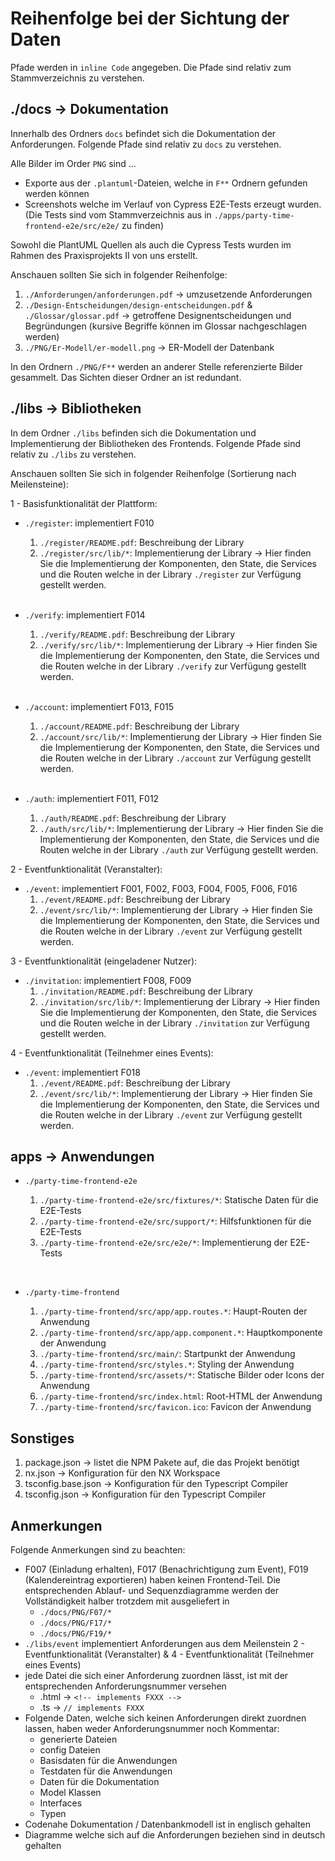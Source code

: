 # Reihenfolge bei der Sichtung der Daten

Pfade werden in `inline Code` angegeben. Die Pfade sind relativ zum Stammverzeichnis zu verstehen.

## ./docs -> Dokumentation

Innerhalb des Ordners `docs` befindet sich die Dokumentation der Anforderungen. Folgende Pfade sind relativ zu `docs` zu verstehen.

Alle Bilder im Order `PNG` sind ...

- Exporte aus der `.plantuml`-Dateien, welche in `F**` Ordnern gefunden werden können
- Screenshots welche im Verlauf von Cypress E2E-Tests erzeugt wurden. (Die Tests sind vom Stammverzeichnis aus in `./apps/party-time-frontend-e2e/src/e2e/` zu finden)

Sowohl die PlantUML Quellen als auch die Cypress Tests wurden im Rahmen des Praxisprojekts II von uns erstellt.

Anschauen sollten Sie sich in folgender Reihenfolge:

1. `./Anforderungen/anforderungen.pdf` -> umzusetzende Anforderungen
1. `./Design-Entscheidungen/design-entscheidungen.pdf` & `./Glossar/glossar.pdf` -> getroffene Designentscheidungen und Begründungen (kursive Begriffe können im Glossar nachgeschlagen werden)
1. `./PNG/Er-Modell/er-modell.png` -> ER-Modell der Datenbank

In den Ordnern `./PNG/F**` werden an anderer Stelle referenzierte Bilder gesammelt.
Das Sichten dieser Ordner an ist redundant.

## ./libs -> Bibliotheken

In dem Ordner `./libs` befinden sich die Dokumentation und Implementierung der Bibliotheken des Frontends. Folgende Pfade sind relativ zu `./libs` zu verstehen.

Anschauen sollten Sie sich in folgender Reihenfolge (Sortierung nach Meilensteine):

1 - Basisfunktionalität der Plattform:

- `./register`: implementiert F010

  1. `./register/README.pdf`: Beschreibung der Library
  1. `./register/src/lib/*`: Implementierung der Library -> Hier finden Sie die Implementierung der Komponenten, den State, die Services und die Routen welche in der Library `./register` zur Verfügung gestellt werden.  
     &#x200B;

- `./verify`: implementiert F014

  1. `./verify/README.pdf`: Beschreibung der Library
  1. `./verify/src/lib/*`: Implementierung der Library -> Hier finden Sie die Implementierung der Komponenten, den State, die Services und die Routen welche in der Library `./verify` zur Verfügung gestellt werden.  
     &#x200B;

- `./account`: implementiert F013, F015

  1. `./account/README.pdf`: Beschreibung der Library
  1. `./account/src/lib/*`: Implementierung der Library -> Hier finden Sie die Implementierung der Komponenten, den State, die Services und die Routen welche in der Library `./account` zur Verfügung gestellt werden.  
     &#x200B;

- `./auth`: implementiert F011, F012
  1. `./auth/README.pdf`: Beschreibung der Library
  1. `./auth/src/lib/*`: Implementierung der Library -> Hier finden Sie die Implementierung der Komponenten, den State, die Services und die Routen welche in der Library `./auth` zur Verfügung gestellt werden.
     &#x200B;

2 - Eventfunktionalität (Veranstalter):

- `./event`: implementiert F001, F002, F003, F004, F005, F006, F016
  1. `./event/README.pdf`: Beschreibung der Library
  1. `./event/src/lib/*`: Implementierung der Library -> Hier finden Sie die Implementierung der Komponenten, den State, die Services und die Routen welche in der Library `./event` zur Verfügung gestellt werden.
     &#x200B;

3 - Eventfunktionalität (eingeladener Nutzer):

- `./invitation`: implementiert F008, F009
  1. `./invitation/README.pdf`: Beschreibung der Library
  1. `./invitation/src/lib/*`: Implementierung der Library -> Hier finden Sie die Implementierung der Komponenten, den State, die Services und die Routen welche in der Library `./invitation` zur Verfügung gestellt werden.
     &#x200B;

4 - Eventfunktionalität (Teilnehmer eines Events):

- `./event`: implementiert F018
  1. `./event/README.pdf`: Beschreibung der Library
  1. `./event/src/lib/*`: Implementierung der Library -> Hier finden Sie die Implementierung der Komponenten, den State, die Services und die Routen welche in der Library `./event` zur Verfügung gestellt werden.
     &#x200B;

## apps -> Anwendungen

- `./party-time-frontend-e2e`

  1. `./party-time-frontend-e2e/src/fixtures/*`: Statische Daten für die E2E-Tests
  1. `./party-time-frontend-e2e/src/support/*`: Hilfsfunktionen für die E2E-Tests
  1. `./party-time-frontend-e2e/src/e2e/*`: Implementierung der E2E-Tests

  &#x200B;

- `./party-time-frontend`
  1. `./party-time-frontend/src/app/app.routes.*`: Haupt-Routen der Anwendung
  1. `./party-time-frontend/src/app/app.component.*`: Hauptkomponente der Anwendung
  1. `./party-time-frontend/src/main/`: Startpunkt der Anwendung
  1. `./party-time-frontend/src/styles.*`: Styling der Anwendung
  1. `./party-time-frontend/src/assets/*`: Statische Bilder oder Icons der Anwendung
  1. `./party-time-frontend/src/index.html`: Root-HTML der Anwendung
  1. `./party-time-frontend/src/favicon.ico`: Favicon der Anwendung
     &#x200B;

## Sonstiges

1. package.json -> listet die NPM Pakete auf, die das Projekt benötigt
1. nx.json -> Konfiguration für den NX Workspace
1. tsconfig.base.json -> Konfiguration für den Typescript Compiler
1. tsconfig.json -> Konfiguration für den Typescript Compiler

## Anmerkungen

Folgende Anmerkungen sind zu beachten:

- F007 (Einladung erhalten), F017 (Benachrichtigung zum Event), F019 (Kalendereintrag exportieren) haben keinen Frontend-Teil. Die entsprechenden Ablauf- und Sequenzdiagramme werden der Vollständigkeit halber trotzdem mit ausgeliefert in
  - `./docs/PNG/F07/*`
  - `./docs/PNG/F17/*`
  - `./docs/PNG/F19/*`
- `./libs/event` implementiert Anforderungen aus dem Meilenstein 2 - Eventfunktionalität (Veranstalter) & 4 - Eventfunktionalität (Teilnehmer eines Events)
- jede Datei die sich einer Anforderung zuordnen lässt, ist mit der entsprechenden Anforderungsnummer versehen
  - .html -> `<!-- implements FXXX -->`
  - .ts -> `// implements FXXX`
- Folgende Daten, welche sich keinen Anforderungen direkt zuordnen lassen, haben weder Anforderungsnummer noch Kommentar:
  - generierte Dateien
  - config Dateien
  - Basisdaten für die Anwendungen
  - Testdaten für die Anwendungen
  - Daten für die Dokumentation
  - Model Klassen
  - Interfaces
  - Typen
- Codenahe Dokumentation / Datenbankmodell ist in englisch gehalten
- Diagramme welche sich auf die Anforderungen beziehen sind in deutsch gehalten
